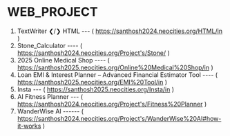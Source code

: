 # WEB_PROJECT
1. TextWriter ❮/❯ HTML --- ( https://santhosh2024.neocities.org/HTML/in )
2. Stone_Calculator  ---- ( https://santhosh2024.neocities.org/Project's/Stone/ )
3. 2025 Online Medical Shop  ---- ( https://santhosh2025.neocities.org/Online%20Medical%20Shop/in )
4. Loan EMI & Interest Planner – Advanced Financial Estimator Tool ---- ( https://santhosh2025.neocities.org/EMI%20Tool/in )
5. Insta --- ( https://santhosh2025.neocities.org/Insta/in )
6. AI Fitness Planner ---  ( https://santhosh2024.neocities.org/Project's/Fitness%20Planner )
7. WanderWise AI ------   (  https://santhosh2024.neocities.org/Project's/WanderWise%20AI#how-it-works  )
